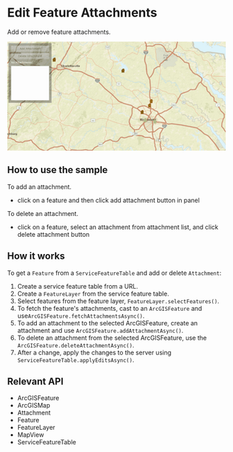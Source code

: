 # Edit Feature Attachments

Add or remove feature attachments.

<img src="EditFeatureAttachments.gif"/>

## How to use the sample

To add an attachment.
  - click on a feature and then click add attachment button in panel

To delete an attachment.
  - click on a feature, select an attachment from attachment list, and click delete attachment button

## How it works

To get a `Feature` from a `ServiceFeatureTable` and add or delete `Attachment`:


  1. Create a service feature table from a URL.
  2. Create a `FeatureLayer` from the service feature table.
  3. Select features from the feature layer, `FeatureLayer.selectFeatures()`.
  4. To fetch the feature's attachments, cast to an `ArcGISFeature` and use`ArcGISFeature.fetchAttachmentsAsync()`.
  5. To add an attachment to the selected ArcGISFeature, create an attachment and use `ArcGISFeature.addAttachmentAsync()`.
  6. To delete an attachment from the selected ArcGISFeature, use the `ArcGISFeature.deleteAttachmentAsync()`.
  7. After a change, apply the changes to the server using `ServiceFeatureTable.applyEditsAsync()`.


## Relevant API


  * ArcGISFeature
  * ArcGISMap
  * Attachment
  * Feature
  * FeatureLayer
  * MapView
  * ServiceFeatureTable


